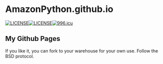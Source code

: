 # AmazonPython.github.io
[![LICENSE](https://img.shields.io/badge/license-BSD-green)](#)[![LICENSE](https://cdn.jsdelivr.net/gh/AmazonPython/Laravel-Forum@master/public/images/License-Anti-996-green.svg)](https://github.com/996icu/996.ICU/blob/master/LICENSE)[![996.icu](https://img.shields.io/badge/link-996.icu-red.svg)](https://996.icu)

## My Github Pages
If you like it, you can fork to your warehouse for your own use. Follow the BSD protocol.
